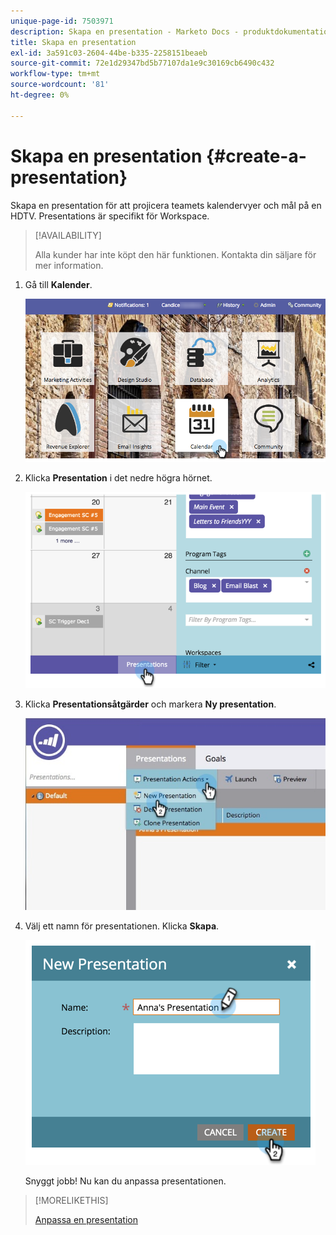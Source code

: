 ```yaml
---
unique-page-id: 7503971
description: Skapa en presentation - Marketo Docs - produktdokumentation
title: Skapa en presentation
exl-id: 3a591c03-2604-44be-b335-2258151beaeb
source-git-commit: 72e1d29347bd5b77107da1e9c30169cb6490c432
workflow-type: tm+mt
source-wordcount: '81'
ht-degree: 0%

---
```


# Skapa en presentation {#create-a-presentation}

Skapa en presentation för att projicera teamets kalendervyer och mål på en HDTV. Presentations är specifikt för Workspace.

>[!AVAILABILITY]
>
>
>Alla kunder har inte köpt den här funktionen. Kontakta din säljare för mer information.

1. Gå till **Kalender**.

   ![](assets/2017-05-10-15-30-47.png)

1. Klicka **Presentation** i det nedre högra hörnet.

   ![](assets/image2015-3-18-12-3a29-3a26.png)

1. Klicka **Presentationsåtgärder** och markera **Ny presentation**.

   ![](assets/image2015-3-26-12-3a38-3a6.png)

1. Välj ett namn för presentationen. Klicka **Skapa**.

   ![](assets/image2015-3-18-12-3a32-3a30.png)

   Snyggt jobb! Nu kan du anpassa presentationen.

>[!MORELIKETHIS]
>
>[Anpassa en presentation](/help/marketo/product-docs/core-marketo-concepts/marketing-calendar/calendar-hd/customize-a-presentation.md)
